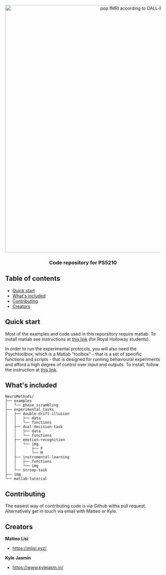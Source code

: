 <p align="center">
  <a href="https://moodle.royalholloway.ac.uk/course/view.php?id=14519">
    <img src="./img/pop_fmri.png" alt="pop fMRI according to DALL-E" width=800>
  </a>

  <h3 align="center">Code repository for PS5210</h3>
</p>


## Table of contents

- [Quick start](#quick-start)
- [What's included](#whats-included)
- [Contributing](#contributing)
- [Creators](#creators)


## Quick start

Most of the examples and code used in this reporsitory require matlab. To install matlab see instructions at [this link](https://intranet.royalholloway.ac.uk/students/help-support/it-services/faq/software/how-can-i-install-matlab.aspx) (for Royal Holloway students). 

In order to run the experimental protocols, you will also need the Psychtoolbox, which is a Matlab "toolbox" - that is a set of specific functions and scripts - that is designed for running behavioural experiments and afford a high degree of control over input and outputs. To install, follow the instruction at [this link](http://psychtoolbox.org/download.html).

## What's included


```text
NeuroMethods/
├── examples
│   └── phase_scrambling
├── experimental_tasks
│   ├── double-drift-illusion
│   │   ├── data
│   │   └── functions
│   ├── dual-decision-task
│   │   ├── data
│   │   └── functions
│   ├── emotion-recognition
│   │   └── img
│   │       ├── F
│   │       └── M
│   ├── instrumental-learning
│   │   ├── functions
│   │   └── img
│   └── Stroop-task
├── img
└── matlab-tutorial
```


## Contributing

The easiest way of contributing code is via Github witha pull request. Alternatively get in touch via email with Matteo or Kyle.


## Creators

**Matteo Lisi**

- <https://mlisi.xyz/>

**Kyle Jasmin**

- <https://www.kylejasm.in/>


